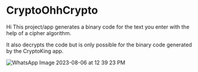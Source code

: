 # CryptoOhhCrypto
Hi 
This project/app generates a binary code for the text you enter with the help of a cipher algorithm.

It also decrypts the code but is only possible for the binary code generated by the CryptoKing app.

![WhatsApp Image 2023-08-06 at 12 39 23 PM](https://github.com/an-shhhhhhh/CryptoOhhCrypto/assets/125784772/d62d43f6-fa55-41a7-aa9c-0200a9594721)

